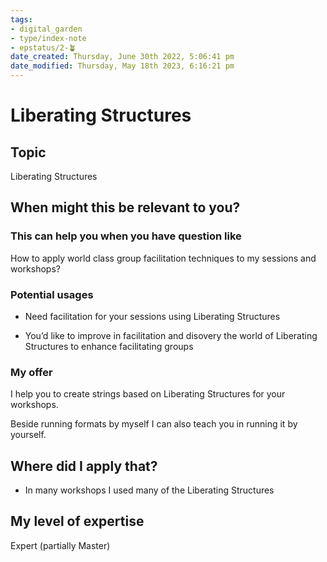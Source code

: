 ```yaml
---
tags: 
- digital_garden
- type/index-note
- epstatus/2-🪴
date_created: Thursday, June 30th 2022, 5:06:41 pm
date_modified: Thursday, May 18th 2023, 6:16:21 pm
---
```

# Liberating Structures
## Topic

Liberating Structures

## When might this be relevant to you?

### This can help you when you have question like

How to apply world class group facilitation techniques to my sessions and workshops?

### Potential usages

-   Need facilitation for your sessions using Liberating Structures
    
-   You’d like to improve in facilitation and disovery the world of Liberating Structures to enhance facilitating groups
    

### My offer

I help you to create strings based on Liberating Structures for your workshops.

Beside running formats by myself I can also teach you in running it by yourself.

## Where did I apply that?

-   In many workshops I used many of the Liberating Structures
    

## My level of expertise

Expert (partially Master)